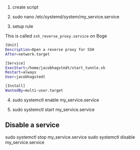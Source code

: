 1. create script

2. sudo nano /etc/systemd/system/my_service.service

3. setup rule

This is called `ssh_reverse_proxy.service` on Boge

```bash
[Unit]
Description=Open a reverse proxy for SSH
After=network.target

[Service]
ExecStart=/home/jacobhagstedt/start_tunnle.sh
Restart=always
User=jacobhagstedt

[Install]
WantedBy=multi-user.target
```

4. sudo systemctl enable my_service.service

5. sudo systemctl start my_service.service

## Disable a service 

sudo systemctl stop my_service.service
sudo systemctl disable my_service.service